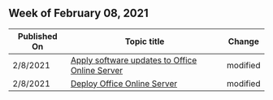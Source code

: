 <!-- This file is generated automatically each week. Changes made to this file will be overwritten.-->



## Week of February 08, 2021


| Published On |Topic title | Change |
|------|------------|--------|
| 2/8/2021 | [Apply software updates to Office Online Server](../apply-software-updates-to-office-online-server.md) | modified |
| 2/8/2021 | [Deploy Office Online Server](../deploy-office-online-server.md) | modified |